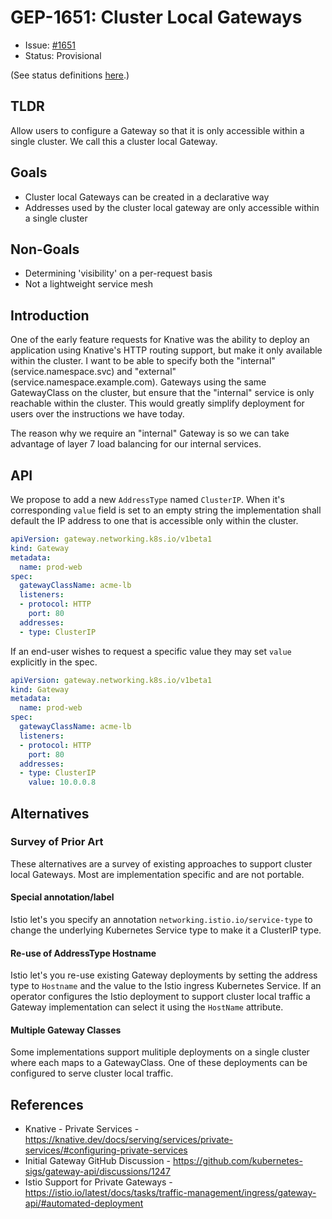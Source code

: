 # GEP-1651: Cluster Local Gateways

* Issue: [#1651](https://github.com/kubernetes-sigs/gateway-api/issues/1651)
* Status: Provisional

(See status definitions [here](overview.md#status).)

## TLDR

Allow users to configure a Gateway so that it is only accessible within a 
single cluster. We call this a cluster local Gateway.

## Goals

- Cluster local Gateways can be created in a declarative way
- Addresses used by the cluster local gateway are only accessible within a 
  single cluster

## Non-Goals

- Determining 'visibility' on a per-request basis
- Not a lightweight service mesh

## Introduction

One of the early feature requests for Knative was the ability to deploy an 
application using Knative's HTTP routing support, but make it only available 
within the cluster. I want to be able to specify both the "internal" 
(service.namespace.svc) and "external" (service.namespace.example.com).
Gateways using the same GatewayClass on the cluster, but ensure that the 
"internal" service is only reachable within the cluster. This would greatly 
simplify deployment for users over the instructions we have today.

The reason why we require an "internal" Gateway is so we can take advantage of 
layer 7 load balancing for our internal services.

## API

We propose to add a new `AddressType` named `ClusterIP`. When it's 
corresponding `value` field is set to an empty string the implementation shall 
default the IP address to one that is accessible only within the cluster.


```yaml
apiVersion: gateway.networking.k8s.io/v1beta1
kind: Gateway
metadata:
  name: prod-web
spec:
  gatewayClassName: acme-lb
  listeners:  
  - protocol: HTTP
    port: 80
  addresses:
  - type: ClusterIP
```

If an end-user wishes to request a specific value they may set `value` 
explicitly in the spec.

```yaml
apiVersion: gateway.networking.k8s.io/v1beta1
kind: Gateway
metadata:
  name: prod-web
spec:
  gatewayClassName: acme-lb
  listeners:  
  - protocol: HTTP
    port: 80
  addresses:
  - type: ClusterIP
    value: 10.0.0.8
```


## Alternatives


### Survey of Prior Art

These alternatives are a survey of existing approaches to support cluster
local Gateways. Most are implementation specific and are not portable.

#### Special annotation/label

Istio let's you specify an annotation `networking.istio.io/service-type` to 
change the underlying Kubernetes Service type to make it a ClusterIP type.

#### Re-use of AddressType Hostname

Istio let's you re-use existing Gateway deployments by setting the address
type to `Hostname` and the value to the Istio ingress Kubernetes Service. If an 
operator configures the Istio deployment to support cluster local traffic a 
Gateway implementation can select it using the `HostName` attribute.

#### Multiple Gateway Classes

Some implementations support mulitiple deployments on a single cluster where
each maps to a GatewayClass. One of these deployments can be configured to serve
cluster local traffic.


## References

- Knative - Private Services - https://knative.dev/docs/serving/services/private-services/#configuring-private-services
- Initial Gateway GitHub Discussion - https://github.com/kubernetes-sigs/gateway-api/discussions/1247
- Istio Support for Private Gateways - https://istio.io/latest/docs/tasks/traffic-management/ingress/gateway-api/#automated-deployment
